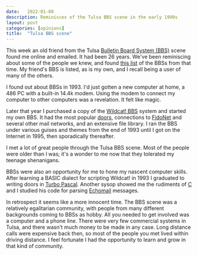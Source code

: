 ```yaml
---
date:   2022-01-08
description: Reminisces of the Tulsa BBS scene in the early 1990s
layout: post
categories: [opinions]
title:  "Tulsa BBS scene"
---
```


This week an old friend from the Tulsa [Bulletin Board System (BBS)](https://en.wikipedia.org/wiki/Bulletin_board_system) scene found me online and emailed. It had been 26 years. We've been reminiscing about some of the people we knew, and found [this list](http://bbslist.textfiles.com/918/918.txt) of the BBSs from that time. My friend's BBS is listed, as is my own, and I recall being a user of many of the others.

I found out about BBSs in 1993. I'd just gotten a new computer at home, a 486 PC with a built-in 14.4k modem. Using the modem to connect my computer to other computers was a revelation. It felt like magic.

Later that year I purchased a copy of the [Wildcat! BBS](https://en.wikipedia.org/wiki/Wildcat!_BBS) system and started my own BBS. It had the most popular [doors](https://en.wikipedia.org/wiki/BBS_door), connections to [FidoNet](https://en.wikipedia.org/wiki/FidoNet) and several other mail networks, and an extensive file library. I ran the BBS under various guises and themes from the end of 1993 until I got on the Internet in 1995, then sporadically thereafter.

I met a lot of great people through the Tulsa BBS scene. Most of the people were older than I was; it's a wonder to me now that they tolerated my teenage shenanigans.

BBSs were also an opportunity for me to hone my nascent computer skills. After learning a BASIC dialect for scripting Wildcat! in 1993 I graduated to writing doors in [Turbo Pascal](https://en.wikipedia.org/wiki/Turbo_Pascal). Another sysop showed me the rudiments of [C](https://en.wikipedia.org/wiki/C_(programming_language)) and I studied his code for parsing [Echomail](https://en.wikipedia.org/wiki/FidoNet#Echomail) messages.

In retrospect it seems like a more innocent time. The BBS scene was a relatively egalitarian community, with people from many different backgrounds coming to BBSs as hobby. All you needed to get involved was a computer and a phone line. There were very few commercial systems in Tulsa, and there wasn't much money to be made in any case. Long distance calls were expensive back then, so most of the people you met lived within driving distance. I feel fortunate I had the opportunity to learn and grow in that kind of community.